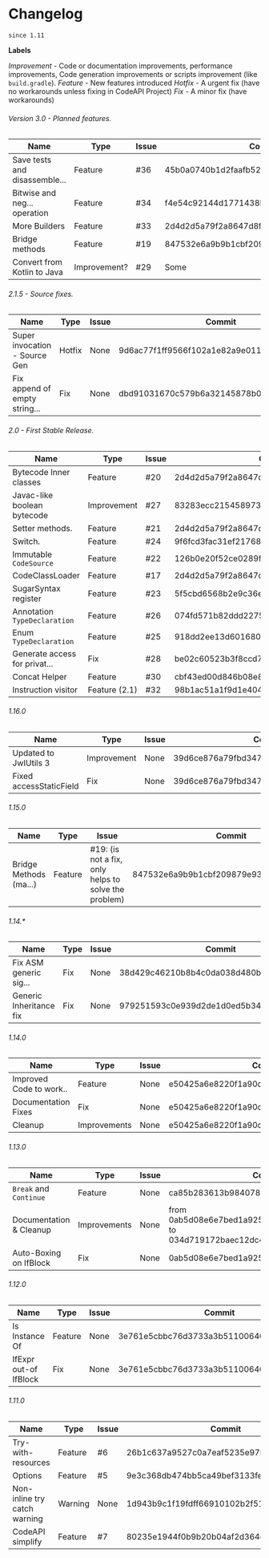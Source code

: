 # Changelog

`since 1.11`

**Labels**

*Improvement* - Code or documentation improvements, performance improvements, Code generation improvements or scripts improvement (like `build.gradle`).
*Feature*     - New features introduced
*Hotfix*      - A urgent fix (have no workarounds unless fixing in CodeAPI Project)
*Fix*         - A minor fix (have workarounds)

###### Version 3.0 - Planned features.
| Name                         | Type          | Issue       | Commit                                   |
| ---------------------------- | ------------- | ----------- | ---------------------------------------- |
| Save tests and disassemble...| Feature       |  #36        | 45b0a0740b1d2faafb52fbd1591e22bba05d4897 |
| Bitwise and neg... operation | Feature       |  #34        | f4e54c92144d1771438b889286e84ea7ac4ac529 |
| More Builders                | Feature       |  #33        | 2d4d2d5a79f2a8647d8f43c78446fa26b15e599d |
| Bridge methods               | Feature       |  #19        | 847532e6a9b9b1cbf209879e93261ded2ef186a7 |
| Convert from Kotlin to Java  | Improvement?  |  #29        | Some                                     |

###### 2.1.5 - Source fixes.
| Name                         | Type          | Issue       | Commit                                   |
| ---------------------------- | ------------- | ----------- | ---------------------------------------- |
| Super invocation - Source Gen| Hotfix        |  None       | 9d6ac77f1ff9566f102a1e82a9e0111568a437a6 |
| Fix append of empty string...| Fix           |  None       | dbd91031670c579b6a32145878b0e203b2148681 |

###### 2.0 - First Stable Release.
| Name                         | Type          | Issue       | Commit                                   |
| ---------------------------- | ------------- | ----------- | ---------------------------------------- |
| Bytecode Inner classes       | Feature       |  #20        | 2d4d2d5a79f2a8647d8f43c78446fa26b15e599d |
| Javac-like boolean bytecode  | Improvement   |  #27        | 83283ecc21545897360dca9f3671f2481069d82f |
| Setter methods.              | Feature       |  #21        | 2d4d2d5a79f2a8647d8f43c78446fa26b15e599d |
| Switch.                      | Feature       |  #24        | 9f6fcd3fac31ef21768fae57269157cab0f96ceb |
| Immutable `CodeSource`       | Feature       |  #22        | 126b0e20f52ce0289f21041bf0c298428de86d87 |
| CodeClassLoader              | Feature       |  #17        | 2d4d2d5a79f2a8647d8f43c78446fa26b15e599d |
| SugarSyntax register         | Feature       |  #23        | 5f5cbd6568b2e9c36e332a2a48577b258c1fe952 |
| Annotation `TypeDeclaration` | Feature       |  #26        | 074fd571b82ddd2275f5e64e1cda33d56933144c |
| Enum `TypeDeclaration`       | Feature       |  #25        | 918dd2ee13d601680881f554624aa3a2c8c0e6d6 |
| Generate access for privat...| Fix           |  #28        | be02c60523b3f8ccd7fc5658461cf74cfdba8c51 |
| Concat Helper                | Feature       |  #30        | cbf43ed00d846b08e82ff650089032bc5317539a |
| Instruction visitor          | Feature (2.1) |  #32        | 98b1ac51a1f9d1e404efa9f40d5ec7d82360eb98 |

###### 1.16.0
| Name                   | Type          | Issue       | Commit                                   |
| ---------------------- | ------------- | ----------- | ---------------------------------------- |
| Updated to JwIUtils 3  | Improvement   |  None       | 39d6ce876a79fbd347a3f024165cbde48c27f2ff |
| Fixed accessStaticField| Fix           |  None       | 39d6ce876a79fbd347a3f024165cbde48c27f2ff |

###### 1.15.0
| Name                   | Type          | Issue       | Commit                                   |
| ---------------------- | ------------- | ----------- | ---------------------------------------- |
| Bridge Methods (ma...) | Feature       |  #19: (is not a fix, only helps to solve the problem)  | 847532e6a9b9b1cbf209879e93261ded2ef186a7 |

###### 1.14.*
| Name                   | Type          | Issue       | Commit                                   |
| ---------------------- | ------------- | ----------- | ---------------------------------------- |
| Fix ASM generic sig... | Fix           |  None       | 38d429c46210b8b4c0da038d480b7519a051c787 |
| Generic Inheritance fix| Fix           |  None       | 979251593c0e939d2de1d0ed5b3407a4bd47fac3 |


###### 1.14.0
| Name                   | Type          | Issue       | Commit                                   |
| ---------------------- | ------------- | ----------- | ---------------------------------------- |
| Improved Code to work..| Feature       |  None       | e50425a6e8220f1a90cbfd042a7b456e631729c5 |
| Documentation Fixes    | Fix           |  None       | e50425a6e8220f1a90cbfd042a7b456e631729c5 |
| Cleanup                | Improvements  |  None       | e50425a6e8220f1a90cbfd042a7b456e631729c5 |



###### 1.13.0

| Name                   | Type          | Issue       | Commit                                   |
| ---------------------- | ------------- | ----------- | ---------------------------------------- |
| `Break` and `Continue` | Feature       |  None       | ca85b283613b984078056bbf4c8293f804a65ae7 |
| Documentation & Cleanup| Improvements  |  None       | from 0ab5d08e6e7bed1a9259f21b90c78a35d0acb256 to 034d719172baec12dc4082c746c77f665a319d7f |
| Auto-Boxing on IfBlock | Fix           |  None       | 0ab5d08e6e7bed1a9259f21b90c78a35d0acb256 |

###### 1.12.0

| Name                  | Type          | Issue       | Commit                                   |
| --------------------- | ------------- | ----------- | ---------------------------------------- |
| Is Instance Of        | Feature       |  None       | 3e761e5cbbc76d3733a3b511006400b6843963a8 |
| IfExpr out-of IfBlock | Fix           |  None       | 3e761e5cbbc76d3733a3b511006400b6843963a8 |



###### 1.11.0

| Name               | Type          | Issue       | Commit                                   |
| ------------------ | ------------- | ----------- | ---------------------------------------- |
| Try-with-resources | Feature       | #6          | 26b1c637a9527c0a7eaf5235e97bfdea05e7a13b |
| Options            | Feature       | #5          | 9e3c368db474bb5ca49bef3133fe2ab17dff20f9 |
| Non-inline try catch warning | Warning | None    | 1d943b9c1f19fdff66910102b2f51805d61bf097 |
| CodeAPI simplify   | Feature       | #7          | 80235e1944f0b9b20b04af2d364c081a139558ad |
